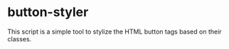 # button-styler
This script is a simple tool to stylize the HTML button tags based on their classes.
